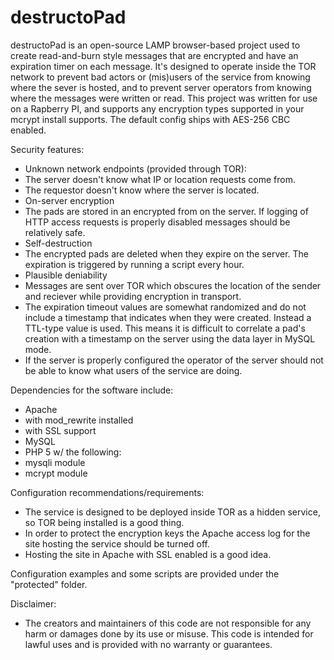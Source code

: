 destructoPad
============

destructoPad is an open-source LAMP browser-based project used to create read-and-burn style messages that are encrypted and have an expiration timer on each message. It's designed to operate inside the TOR network to prevent bad actors or (mis)users of the service from knowing where the sever is hosted, and to prevent server operators from knowing where the messages were written or read. This project was written for use on a Rapberry PI, and supports any encryption types supported in your mcrypt install supports. The default config ships with AES-256 CBC enabled.

Security features:
 - Unknown network endpoints (provided through TOR):
  - The server doesn't know what IP or location requests come from.
  - The requestor doesn't know where the server is located.
 - On-server encryption
  - The pads are stored in an encrypted from on the server. If logging of HTTP access requests is properly disabled messages should be relatively safe.
 - Self-destruction
  - The encrypted pads are deleted when they expire on the server. The expiration is triggered by running a script every hour.
 - Plausible deniability
  - Messages are sent over TOR which obscures the location of the sender and reciever while providing encryption in transport.
  - The expiration timeout values are somewhat randomized and do not include a timestamp that indicates when they were created. Instead a TTL-type value is used. This means it is difficult to correlate a pad's creation with a timestamp on the server using the data layer in MySQL mode.
  - If the server is properly configured the operator of the server should not be able to know what users of the service are doing.

Dependencies for the software include:
 - Apache
  - with mod\_rewrite installed
  - with SSL support
 - MySQL
 - PHP 5 w/ the following:
  - mysqli module
  - mcrypt module

Configuration recommendations/requirements:
- The service is designed to be deployed inside TOR as a hidden service, so TOR being installed is a good thing.
- In order to protect the encryption keys the Apache access log for the site hosting the service should be turned off.
- Hosting the site in Apache with SSL enabled is a good idea.
 
Configuration examples and some scripts are provided under the "protected" folder.

Disclaimer:
- The creators and maintainers of this code are not responsible for any harm or damages done by its use or misuse. This code is intended for lawful uses and is provided with no warranty or guarantees.
